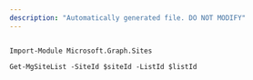 ```yaml
---
description: "Automatically generated file. DO NOT MODIFY"
---
```


```powershellv1

Import-Module Microsoft.Graph.Sites

Get-MgSiteList -SiteId $siteId -ListId $listId

```
